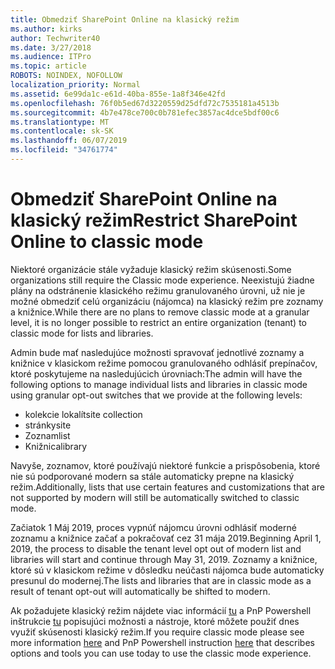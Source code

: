 ```yaml
---
title: Obmedziť SharePoint Online na klasický režim
ms.author: kirks
author: Techwriter40
ms.date: 3/27/2018
ms.audience: ITPro
ms.topic: article
ROBOTS: NOINDEX, NOFOLLOW
localization_priority: Normal
ms.assetid: 6e99da1c-e61d-40ba-855e-1a8f346e42fd
ms.openlocfilehash: 76f0b5ed67d3220559d25dfd72c7535181a4513b
ms.sourcegitcommit: 4b7e478ce700c0b781efec3857ac4dce5bdf00c6
ms.translationtype: MT
ms.contentlocale: sk-SK
ms.lasthandoff: 06/07/2019
ms.locfileid: "34761774"
---
```

# <a name="restrict-sharepoint-online-to-classic-mode"></a><span data-ttu-id="0f1bb-102">Obmedziť SharePoint Online na klasický režim</span><span class="sxs-lookup"><span data-stu-id="0f1bb-102">Restrict SharePoint Online to classic mode</span></span>

<span data-ttu-id="0f1bb-103">Niektoré organizácie stále vyžaduje klasický režim skúsenosti.</span><span class="sxs-lookup"><span data-stu-id="0f1bb-103">Some organizations still require the Classic mode experience.</span></span> <span data-ttu-id="0f1bb-104">Neexistujú žiadne plány na odstránenie klasického režimu granulovaného úrovni, už nie je možné obmedziť celú organizáciu (nájomca) na klasický režim pre zoznamy a knižnice.</span><span class="sxs-lookup"><span data-stu-id="0f1bb-104">While there are no plans to remove classic mode at a granular level, it is no longer possible to restrict an entire organization (tenant) to classic mode for lists and libraries.</span></span>

<span data-ttu-id="0f1bb-105">Admin bude mať nasledujúce možnosti spravovať jednotlivé zoznamy a knižnice v klasickom režime pomocou granulovaného odhlásiť prepínačov, ktoré poskytujeme na nasledujúcich úrovniach:</span><span class="sxs-lookup"><span data-stu-id="0f1bb-105">The admin will have the following options to manage individual lists and libraries in classic mode using granular opt-out switches that we provide at the following levels:</span></span>

- <span data-ttu-id="0f1bb-106">kolekcie lokalít</span><span class="sxs-lookup"><span data-stu-id="0f1bb-106">site collection</span></span>
- <span data-ttu-id="0f1bb-107">stránky</span><span class="sxs-lookup"><span data-stu-id="0f1bb-107">site</span></span>
- <span data-ttu-id="0f1bb-108">Zoznam</span><span class="sxs-lookup"><span data-stu-id="0f1bb-108">list</span></span>
- <span data-ttu-id="0f1bb-109">Knižnica</span><span class="sxs-lookup"><span data-stu-id="0f1bb-109">library</span></span>

<span data-ttu-id="0f1bb-110">Navyše, zoznamov, ktoré používajú niektoré funkcie a prispôsobenia, ktoré nie sú podporované modern sa stále automaticky prepne na klasický režim.</span><span class="sxs-lookup"><span data-stu-id="0f1bb-110">Additionally, lists that use certain features and customizations that are not supported by modern will still be automatically switched to classic mode.</span></span>

<span data-ttu-id="0f1bb-111">Začiatok 1 Máj 2019, proces vypnúť nájomcu úrovni odhlásiť moderné zoznamu a knižnice začať a pokračovať cez 31 mája 2019.</span><span class="sxs-lookup"><span data-stu-id="0f1bb-111">Beginning April 1, 2019, the process to disable the tenant level opt out of modern list and libraries will start and continue through May 31, 2019.</span></span>  <span data-ttu-id="0f1bb-112">Zoznamy a knižnice, ktoré sú v klasickom režime v dôsledku neúčasti nájomca bude automaticky presunul do modernej.</span><span class="sxs-lookup"><span data-stu-id="0f1bb-112">The lists and libraries that are in classic mode as a result of tenant opt-out will automatically be shifted to modern.</span></span>

<span data-ttu-id="0f1bb-113">Ak požadujete klasický režim nájdete viac informácií [tu](https://techcommunity.microsoft.com/t5/Microsoft-SharePoint-Blog/Delivering-SharePoint-modern-experiences/ba-p/315023) a PnP Powershell inštrukcie [tu](https://docs.microsoft.com/sharepoint/dev/transform/modernize-userinterface-lists-and-libraries-optout) popisujúci možnosti a nástroje, ktoré môžete použiť dnes využiť skúsenosti klasický režim.</span><span class="sxs-lookup"><span data-stu-id="0f1bb-113">If you require classic mode please see more information [here](https://techcommunity.microsoft.com/t5/Microsoft-SharePoint-Blog/Delivering-SharePoint-modern-experiences/ba-p/315023) and PnP Powershell instruction [here](https://docs.microsoft.com/sharepoint/dev/transform/modernize-userinterface-lists-and-libraries-optout) that describes options and tools you can use today to use the classic mode experience.</span></span>
